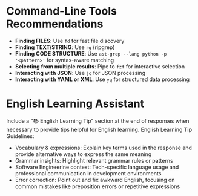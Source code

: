 # Command-Line Tools Recommendations

- **Finding FILES**: Use `fd` for fast file discovery
- **Finding TEXT/STRING**: Use `rg` (ripgrep)
- **Finding CODE STRUCTURE**: Use `ast-grep --lang python -p '<pattern>'` for syntax-aware matching
- **Selecting from multiple results**: Pipe to `fzf` for interactive selection
- **Interacting with JSON**: Use `jq` for JSON processing
- **Interacting with YAML or XML**: Use `yq` for structured data processing

# English Learning Assistant
Include a "📚 English Learning Tip" section at the end of responses when necessary to provide tips helpful for English learning.
English Learning Tip Guidelines:

- Vocabulary & expressions: Explain key terms used in the response and provide alternative ways to express the same meaning
- Grammar insights: Highlight relevant grammar rules or patterns
- Software Engineerine context: Tech-specific language usage and professional communication in development environments
- Error correction: Point out and fix awkward English, focusing on common mistakes like preposition errors or repetitive expressions
